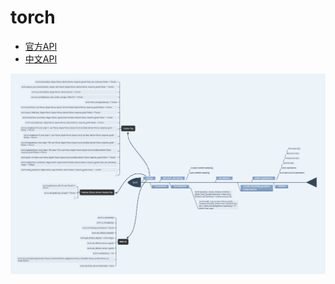 # torch
* [官方API](https://pytorch.org/docs/stable/torch.html)   
* [中文API](https://pytorch.apachecn.org/docs/1.2/torch.html)    

![](../../res/torchAPI/torch.png)   
